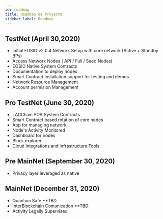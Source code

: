 ```yaml
---
id: roadmap
title: Roadmap de Proyecto
sidebar_label: Roadmap
---
```


## TestNet (April 30,2020)
- Initial EOSIO v2.0.4  Network Setup with core network (Active + Standby BPs)
- Access Network Nodes ( API / Full / Seed  Nodes)
- EOSIO Native System Contracts
- Documentation to deploy nodes
- Smart Contract Installation support for testing and demos
- Network Resource Management 
- Account permision Management

## Pro TestNet (June 30, 2020)
- LACChain POA System Contracts
- Smart Contract based rotation of core nodes
- App for managing network
- Node's Activity Monitored
- Dashboard for nodes
- Block explorer
- Cloud Integrations and Infrastructure Tools

## Pre MainNet (September 30, 2020)
- Privacy layer leveraged as native

## MainNet (December 31, 2020)
- Quantum Safe **TBD
- InterBlockchain Comunication **TBD
- Activity Legally Supervised

